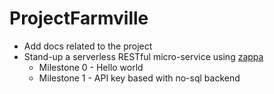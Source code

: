 # ProjectFarmville

* Add docs related to the project
* Stand-up a serverless RESTful micro-service using [zappa](https://github.com/Miserlou/Zappa)
  * Milestone 0 - Hello world
  * Milestone 1 - API key based with no-sql backend

